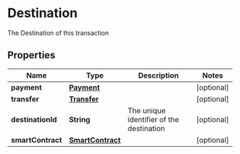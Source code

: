 

# Destination

The Destination of this transaction

## Properties

Name | Type | Description | Notes
------------ | ------------- | ------------- | -------------
**payment** | [**Payment**](Payment.md) |  |  [optional]
**transfer** | [**Transfer**](Transfer.md) |  |  [optional]
**destinationId** | **String** | The unique identifier of the destination |  [optional]
**smartContract** | [**SmartContract**](SmartContract.md) |  |  [optional]



